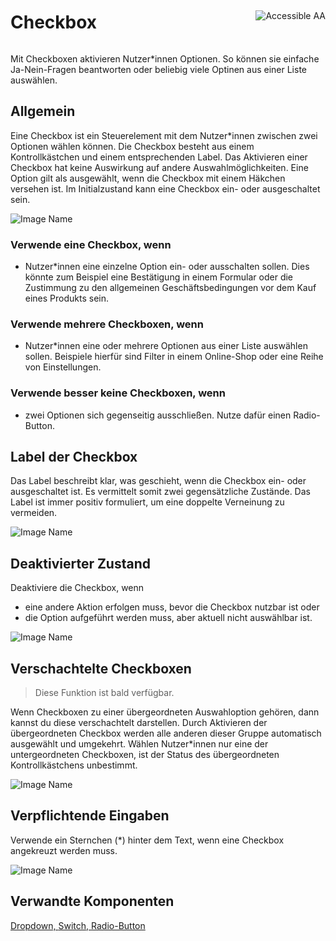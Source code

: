 <div style="display: inline-flex; align-items: center; justify-content: space-between; width: 100%;">
    <h1>Checkbox</h1>
    <img src="assets/aa.png" alt="Accessible AA" />
</div>

Mit Checkboxen aktivieren Nutzer\*innen Optionen. So können sie einfache Ja-Nein-Fragen beantworten oder beliebig viele Optinen aus einer Liste auswählen.

## Allgemein

Eine Checkbox ist ein Steuerelement mit dem Nutzer\*innen zwischen zwei Optionen wählen können. Die Checkbox besteht aus einem Kontrollkästchen und einem entsprechenden Label. Das Aktivieren einer Checkbox hat keine Auswirkung auf andere Auswahlmöglichkeiten. Eine Option gilt als ausgewählt, wenn die Checkbox mit einem Häkchen versehen ist. Im Initialzustand kann eine Checkbox ein- oder ausgeschaltet sein.

![Image Name](assets/3_components/checkbox/checkbox.png)

### Verwende eine Checkbox, wenn

- Nutzer\*innen eine einzelne Option ein- oder ausschalten sollen. Dies könnte zum Beispiel eine Bestätigung in einem Formular oder die Zustimmung zu den allgemeinen Geschäftsbedingungen vor dem Kauf eines Produkts sein.

### Verwende mehrere Checkboxen, wenn

- Nutzer\*innen eine oder mehrere Optionen aus einer Liste auswählen sollen. Beispiele hierfür sind Filter in einem Online-Shop oder eine Reihe von Einstellungen.

### Verwende besser keine Checkboxen, wenn

- zwei Optionen sich gegenseitig ausschließen. Nutze dafür einen Radio-Button.

## Label der Checkbox

Das Label beschreibt klar, was geschieht, wenn die Checkbox ein- oder ausgeschaltet ist. Es vermittelt somit zwei gegensätzliche Zustände. Das Label ist immer positiv formuliert, um eine doppelte Verneinung zu vermeiden.

![Image Name](assets/3_components/checkbox/checkbox_label.png)

## Deaktivierter Zustand

Deaktiviere die Checkbox, wenn

- eine andere Aktion erfolgen muss, bevor die Checkbox nutzbar ist oder
- die Option aufgeführt werden muss, aber aktuell nicht auswählbar ist.

![Image Name](assets/3_components/checkbox/checkbox_disabled.png)

## Verschachtelte Checkboxen

> Diese Funktion ist bald verfügbar.

Wenn Checkboxen zu einer übergeordneten Auswahloption gehören, dann kannst du diese verschachtelt darstellen. Durch Aktivieren der übergeordneten Checkbox werden alle anderen dieser Gruppe automatisch ausgewählt und umgekehrt. Wählen Nutzer\*innen nur eine der untergeordneten Checkboxen, ist der Status des übergeordneten Kontrollkästchens unbestimmt.

![Image Name](assets/3_components/checkbox/checkbox_nesting.png)

## Verpflichtende Eingaben

Verwende ein Sternchen (\*) hinter dem Text, wenn eine Checkbox angekreuzt werden muss.

![Image Name](assets/3_components/checkbox/checkbox_required_input.png)

## Verwandte Komponenten

<a href="?path=/usage/components-dropdown--standard">Dropdown, </a>
<a href="?path=/usage/components-switch--standard">Switch, </a>
<a href="?path=/usage/components-radio-button--standard">Radio-Button</a>
